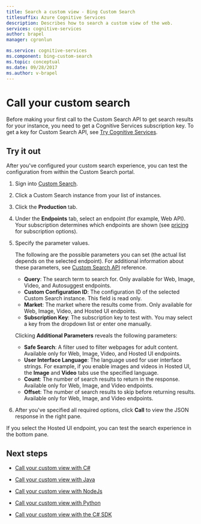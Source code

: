 ```yaml
---
title: Search a custom view - Bing Custom Search
titlesuffix: Azure Cognitive Services
description: Describes how to search a custom view of the web.
services: cognitive-services
author: brapel
manager: cgronlun

ms.service: cognitive-services
ms.component: bing-custom-search
ms.topic: conceptual
ms.date: 09/28/2017
ms.author: v-brapel
---
```


# Call your custom search

Before making your first call to the Custom Search API to get search results for your instance, you need to get a Cognitive Services subscription key. To get a key for Custom Search API, see [Try Cognitive Services](https://azure.microsoft.com/try/cognitive-services/?api=bing-custom-search).


## Try it out

After you've configured your custom search experience, you can test the configuration from within the Custom Search portal. 

1. Sign into [Custom Search](https://customsearch.ai).
2. Click a Custom Search instance from your list of instances.
3. Click the **Production** tab. 
4. Under the **Endpoints** tab, select an endpoint (for example, Web API). Your subscription determines which endpoints are shown (see [pricing](https://azure.microsoft.com/pricing/details/cognitive-services/bing-custom-search/) for subscription options). 
5. Specify the parameter values. 

    The following are the possible parameters you can set (the actual list depends on the selected endpoint). For additional information about these parameters, see [Custom Search API](https://docs.microsoft.com/rest/api/cognitiveservices/bing-custom-search-api-v7-reference#query-parameters) reference.

    - **Query**: The search term to search for. Only available for Web, Image, Video, and Autosuggest endpoints.
    - **Custom Configuration ID**: The configuration ID of the selected Custom Search instance. This field is read only.
    - **Market**: The market where the results come from. Only available for Web, Image, Video, and Hosted UI endpoints.
    - **Subscription Key**: The subscription key to test with. You may select a key from the dropdown list or enter one manually.  
      
    Clicking **Additional Parameters** reveals the following parameters:  
      
    - **Safe Search**: A filter used to filter webpages for adult content. Available only for Web, Image, Video, and Hosted UI endpoints.
    - **User Interface Language**: The language used for user interface strings. For example, if you enable images and videos in Hosted UI, the **Image** and **Video** tabs use the specified language.
    - **Count**: The number of search results to return in the response. Available only for Web, Image, and Video endpoints.
    - **Offset**: The number of search results to skip before returning results. Available only for Web, Image, and Video endpoints.

6. After you've specified all required options, click **Call** to view the JSON response in the right pane. 

If you select the Hosted UI endpoint, you can test the search experience in the bottom pane.

## Next steps

- [Call your custom view with C#](./call-endpoint-csharp.md)
- [Call your custom view with Java](./call-endpoint-java.md)
- [Call your custom view with NodeJs](./call-endpoint-nodejs.md)
- [Call your custom view with Python](./call-endpoint-python.md)

- [Call your custom view with the C# SDK](./sdk-csharp-quick-start.md)